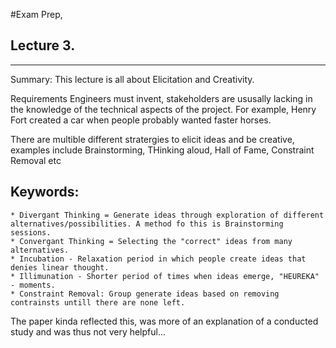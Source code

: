 #Exam Prep, 
## Lecture 3.
 ---
 Summary: This lecture is all about Elicitation and Creativity.

Requirements Engineers must invent, stakeholders are ususally lacking in the knowledge of the technical aspects of the project. For example, Henry Fort created a car when people probably wanted faster horses.

There are multible different stratergies to elicit ideas and be creative, examples include Brainstorming,  THinking aloud,  Hall of Fame,  Constraint Removal etc

 ## Keywords:
 	* Divergant Thinking = Generate ideas through exploration of different alternatives/possibilities. A method fo this is Brainstorming sessions.
 	* Convergant Thinking = Selecting the "correct" ideas from many alternatives.
 	* Incubation - Relaxation period in which people create ideas that denies linear thought.
 	* Illimunation - Shorter period of times when ideas emerge, "HEUREKA" - moments.
 	* Constraint Removal: Group generate ideas based on removing contrainsts untill there are none left.

The paper kinda reflected this, was more of an explanation of a conducted study and was thus not very helpful...
 